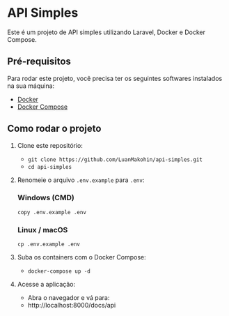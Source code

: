 # API Simples
Este é um projeto de API simples utilizando Laravel, Docker e Docker Compose.
## Pré-requisitos
Para rodar este projeto, você precisa ter os seguintes softwares instalados na sua máquina:
 - [Docker](https://www.docker.com/)
 - [Docker Compose](https://docs.docker.com/compose/)
## Como rodar o projeto
 1. Clone este repositório:
     - ```git clone https://github.com/LuanMakohin/api-simples.git```
     - ```cd api-simples```
 2. Renomeie o arquivo `.env.example` para `.env`:
     ### Windows (CMD)
    ```copy .env.example .env```
    ### Linux / macOS
    ```cp .env.example .env```

3. Suba os containers com o Docker Compose:
    - ```docker-compose up -d```
 4. Acesse a aplicação:
    - Abra o navegador e vá para:
    - http://localhost:8000/docs/api
